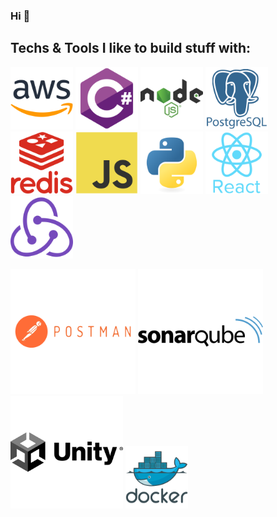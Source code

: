 ### Hi 👋

## Techs & Tools I like to build stuff with:
<p>
  <!-- aws -->
  <img src="https://github.com/devicons/devicon/blob/master/icons/amazonwebservices/amazonwebservices-original-wordmark.svg" alt="aws" width="100" height="100"/>
  <!-- C# -->
  <img src="https://raw.githubusercontent.com/devicons/devicon/master/icons/csharp/csharp-original.svg" alt="csharp" width="100" height="100"/>
  <!-- nodejs -->
  <img src="https://github.com/devicons/devicon/blob/master/icons/nodejs/nodejs-original-wordmark.svg" alt="nodejs" width="100" height="100"/>
  <!-- PostgreSQL -->
  <img src="https://github.com/devicons/devicon/blob/master/icons/postgresql/postgresql-plain-wordmark.svg" alt="postgresql" width="100" height="100"/>
  <!-- redis -->
  <img src="https://github.com/devicons/devicon/blob/master/icons/redis/redis-plain-wordmark.svg" alt="redis" width="100" height="100"/>
  <!-- JavaScript -->
  <img src="https://raw.githubusercontent.com/devicons/devicon/master/icons/javascript/javascript-original.svg" alt="javascript" width="100" height="100"/>
  <!-- Python -->
  <img src="https://raw.githubusercontent.com/devicons/devicon/master/icons/python/python-original.svg" alt="python" width="100" height="100"/>
  <!-- React -->
  <img src="https://raw.githubusercontent.com/devicons/devicon/master/icons/react/react-original-wordmark.svg" alt="react" width="100" height="100"/>
  <!-- Redux -->
  <img src="https://github.com/devicons/devicon/blob/master/icons/redux/redux-original.svg" alt="redux" width="100" height="100"/>
</p>
<p>
  <!-- Postman-->
  <img src="https://github.com/devicons/devicon/blob/master/icons/postman/postman-original-wordmark.svg" alt="postman" width="200" height="200"/>
  <!-- Sonarqube -->
  <img src="https://github.com/devicons/devicon/blob/master/icons/sonarqube/sonarqube-original-wordmark.svg" alt="sonarqube" width="200" height="200"/>
  <!-- Unity -->
  <img src="https://github.com/devicons/devicon/blob/master/icons/unity/unity-original-wordmark.svg" alt="unity" width="180" height="180"/>
  <!-- Docker -->
  <img src="https://github.com/devicons/devicon/blob/master/icons/docker/docker-original-wordmark.svg" alt="docker" width="100" height="100"/>
</p>

<!--
**JoonasPel/JoonasPel** is a ✨ _special_ ✨ repository because its `README.md` (this file) appears on your GitHub profile.

Here are some ideas to get you started:

- 🔭 I’m currently working on ...
- 🌱 I’m currently learning ...
- 👯 I’m looking to collaborate on ...
- 🤔 I’m looking for help with ...
- 💬 Ask me about ...
- 📫 How to reach me: ...
- 😄 Pronouns: ...
- ⚡ Fun fact: ...
-->
